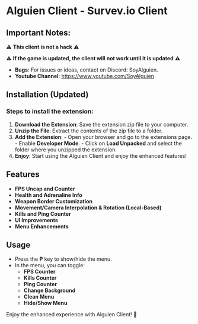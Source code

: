 # Alguien Client - Survev.io Client

## Important Notes:
⚠ **This client is not a hack** ⚠

⚠ **If the game is updated, the client will not work until it is updated** ⚠

- **Bugs**: For issues or ideas, contact on Discord: SoyAlguien. 
- **Youtube Channel**: https://www.youtube.com/SoyAlguien

## Installation (Updated)

### Steps to install the extension:
1. **Download the Extension**: Save the extension zip file to your computer. 
2. **Unzip the File**: Extract the contents of the zip file to a folder. 
3. **Add the Extension**: - Open your browser and go to the extensions page. - Enable **Developer Mode**. - Click on **Load Unpacked** and select the folder where you unzipped the extension. 
4. **Enjoy**: Start using the Alguien Client and enjoy the enhanced features!

## Features

- **FPS Uncap and Counter**
- **Health and Adrenaline Info**
- **Weapon Border Customization**
- **Movement/Camera Interpolation & Rotation (Local-Based)**
- **Kills and Ping Counter**
- **UI Improvements**
- **Menu Enhancements**

## Usage
- Press the **P** key to show/hide the menu.
- In the menu, you can toggle:
  - **FPS Counter**
  - **Kills Counter**
  - **Ping Counter**
  - **Change Background**
  - **Clean Menu**
  - **Hide/Show Menu**

Enjoy the enhanced experience with Alguien Client! 🚀
